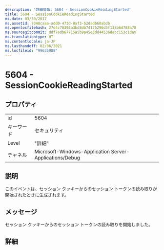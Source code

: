 ```yaml
---
description: '詳細情報: 5604 - SessionCookieReadingStarted'
title: 5604 - SessionCookieReadingStarted
ms.date: 03/30/2017
ms.assetid: 7348caaa-add0-473d-8af3-b2dadb68abdb
ms.openlocfilehash: 27d4c70398a3bd8db74175296d5f138b6d788a78
ms.sourcegitcommit: ddf7edb67715a5b9a45e3dd44536dabc153c1de0
ms.translationtype: HT
ms.contentlocale: ja-JP
ms.lasthandoff: 02/06/2021
ms.locfileid: "99635988"
---
```

# <a name="5604---sessioncookiereadingstarted"></a>5604 - SessionCookieReadingStarted

## <a name="properties"></a>プロパティ  
  
|||  
|-|-|  
|id|5604|  
|キーワード|セキュリティ|  
|Level|"詳細"|  
|チャネル|Microsoft-Windows-Application Server-Applications/Debug|  
  
## <a name="description"></a>説明  

 このイベントは、セッション クッキーからのセッション トークンの読み取りが開始されたときに生成されます。  
  
## <a name="message"></a>メッセージ  

 セッション クッキーからのセッション トークンの読み取りを開始しました。  
  
## <a name="details"></a>詳細
